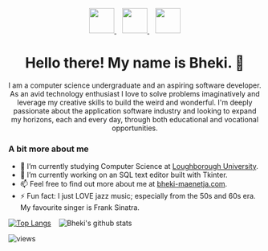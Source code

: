 <p align="center">
  <a href="https://www.linkedin.com/in/bheki-maenetja-350a95192/">
    <img src="https://simpleicons.org/icons/linkedin.svg" height="50px" width="50px" ></img>
  </a>
  &nbsp;&nbsp;
  <a href="mailto:bhekimaenetja@gmail.com">
    <img src="https://simpleicons.org/icons/gmail.svg" height="50px" width="50px"></img>
  </a>
  &nbsp;&nbsp;
  <a href="https://twitter.com/bheki_maenetja">
    <img src="https://simpleicons.org/icons/twitter.svg" height="50px" width="50px"></img>
  </a>
</p>


<h1 align="center">Hello there! My name is Bheki. 👋</h1>

<p align="center">
  I am a computer science undergraduate and an aspiring software developer. As an avid technology enthusiast I love to solve problems imaginatively and leverage my creative skills to build the weird and wonderful. I'm deeply passionate about the application software industry and looking to expand my horizons, each and every day, through both educational and vocational opportunities.
</p>

### A bit more about me

- 🌱 I’m currently studying Computer Science at [Loughborough University](https://www.lboro.ac.uk/).
- 🔭 I’m currently working on an SQL text editor built with Tkinter.
- 📫 Feel free to find out more about me at [bheki-maenetja.com](http://bheki-maenetja.com).
- ⚡ Fun fact: I just LOVE jazz music; especially from the 50s and 60s era. My favourite singer is Frank Sinatra.

[![Top Langs](https://github-readme-stats.vercel.app/api/top-langs/?username=bheki-maenetja&langs_count=10&layout=compact&hide=mathematica,hlsl,shaderlab,c%23)](https://github.com/bheki-maenetja/github-readme-stats)
&nbsp;&nbsp;
![Bheki's github stats](https://github-readme-stats.vercel.app/api?username=bheki-maenetja&show_icons=true)
&nbsp;
<p align="left"> 
    <img src="https://komarev.com/ghpvc/?username=bheki-maenetja&color=blue&style=flat-square&label=Profile+Views" alt="views" /> 
</p>


